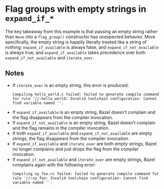 # Flag groups with empty strings in `expand_if_*`
The key takeaway from this example is that passing an empty string rather than
`None` into a `flag_group()` constructor has unexpected behavior. More
specifically, the empty string is happily literally treated like a string of
nothing: `expand_if_available` is always false, and `expand_if_not_available`
is always true, and `expand_if_available` takes precedence over both
`expand_if_not_available` and `iterate_over`.

## Notes
* If `iterate_over` is an empty string, this error is produced:
  ```
  Compiling hello_world.c failed: failed to generate compile command for rule '//:hello_world: Invalid toolchain configuration: Cannot find variable named ''.
  ```
* If `expand_if_available` is an empty string, Bazel doesn't complain and the
  flag disappears from the compiler invocation.
* If `expand_if_not_available` is an empty string, Bazel doesn't complain and
  the flag remains in the compiler invocation.
* If both `expand_if_available` and `expand_if_not_available` are empty strings,
  the flag disappears from the compiler invocation.
* If `expand_if_available` and `iterate_over` are both empty strings, Bazel
  no longer complains and just drops the flag from the compiler invocation.
* If `expand_if_not_available` and `iterate_over` are empty strings, Bazel
  complains again with the following error:
  ```
  Compiling xy_foo.cc failed: failed to generate compile command for rule '//:xy_foo: Invalid toolchain configuration: Cannot find variable named ''.
  ```
